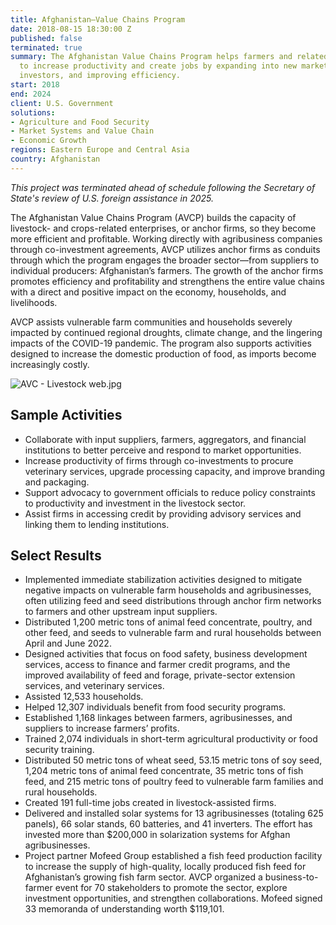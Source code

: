 ```yaml
---
title: Afghanistan—Value Chains Program
date: 2018-08-15 18:30:00 Z
published: false
terminated: true
summary: The Afghanistan Value Chains Program helps farmers and related agribusinesses
  to increase productivity and create jobs by expanding into new markets, attracting
  investors, and improving efficiency.
start: 2018
end: 2024
client: U.S. Government
solutions:
- Agriculture and Food Security
- Market Systems and Value Chain
- Economic Growth
regions: Eastern Europe and Central Asia
country: Afghanistan
---
```


<aside><em>This project was terminated ahead of schedule following the Secretary of State's review of U.S. foreign assistance in 2025.</em></aside>

The Afghanistan Value Chains Program (AVCP) builds the capacity of livestock- and crops-related enterprises, or anchor firms, so they become more efficient and profitable. Working directly with agribusiness companies through co-investment agreements, AVCP utilizes anchor firms as conduits through which the program engages the broader sector—from suppliers to individual producers: Afghanistan’s farmers. The growth of the anchor firms promotes efficiency and profitability and strengthens the entire value chains with a direct and positive impact on the economy, households, and livelihoods.

AVCP assists vulnerable farm communities and households severely impacted by continued regional droughts, climate change, and the lingering impacts of the COVID-19 pandemic. The program also supports activities designed to increase the domestic production of food, as imports become increasingly costly.

![AVC - Livestock web.jpg](/uploads/AVC%20-%20Livestock%20web.jpg)

## Sample Activities

* Collaborate with input suppliers, farmers, aggregators, and financial institutions to better perceive and respond to market opportunities.
* Increase productivity of firms through co-investments to procure veterinary services, upgrade processing capacity, and improve branding and packaging.
* Support advocacy to government officials to reduce policy constraints to productivity and investment in the livestock sector.
* Assist firms in accessing credit by providing advisory services and linking them to lending institutions.

## Select Results

* Implemented immediate stabilization activities designed to mitigate negative impacts on vulnerable farm households and agribusinesses, often utilizing feed and seed distributions through anchor firm networks to farmers and other upstream input suppliers.
* Distributed 1,200 metric tons of animal feed concentrate, poultry, and other feed, and seeds to vulnerable farm and rural households between April and June 2022.
* Designed activities that focus on food safety, business development services, access to finance and farmer credit programs, and the improved availability of feed and forage, private-sector extension services, and veterinary services.
* Assisted 12,533 households.
* Helped 12,307 individuals benefit from food security programs.
* Established 1,168 linkages between farmers, agribusinesses, and suppliers to increase farmers’ profits.
* Trained 2,074 individuals in short-term agricultural productivity or food security training.
* Distributed 50 metric tons of wheat seed, 53.15 metric tons of soy seed, 1,204 metric tons of animal feed concentrate, 35 metric tons of fish feed, and 215 metric tons of poultry feed to vulnerable farm families and rural households.
* Created 191 full-time jobs created in livestock-assisted firms.
* Delivered and installed solar systems for 13 agribusinesses (totaling 625 panels), 66 solar stands, 60 batteries, and 41 inverters. The effort has invested more than $200,000 in solarization systems for Afghan agribusinesses.
* Project partner Mofeed Group established a fish feed production facility to increase the supply of high-quality, locally produced fish feed for Afghanistan’s growing fish farm sector. AVCP organized a business-to-farmer event for 70 stakeholders to promote the sector, explore investment opportunities, and strengthen collaborations. Mofeed signed 33 memoranda of understanding worth $119,101.
